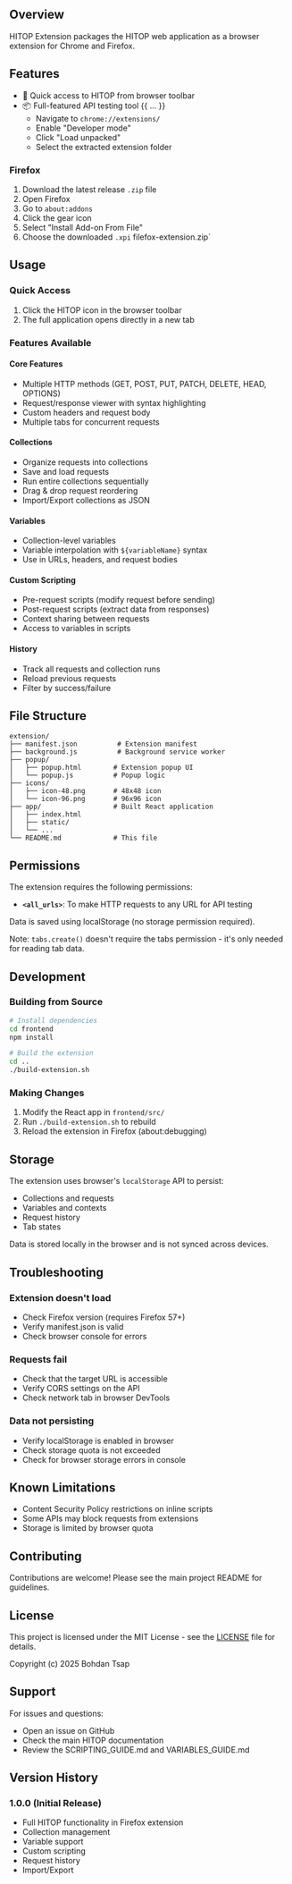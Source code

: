 ## Overview

HITOP Extension packages the HITOP web application as a browser extension for Chrome and Firefox.

## Features

- 🚀 Quick access to HITOP from browser toolbar
- 📦 Full-featured API testing tool
{{ ... }}
   - Navigate to `chrome://extensions/`
   - Enable "Developer mode"
   - Click "Load unpacked"
   - Select the extracted extension folder

### Firefox

1. Download the latest release `.zip` file
2. Open Firefox
3. Go to `about:addons`
4. Click the gear icon
5. Select "Install Add-on From File"
6. Choose the downloaded `.xpi` filefox-extension.zip`

## Usage

### Quick Access
1. Click the HITOP icon in the browser toolbar
2. The full application opens directly in a new tab

### Features Available

#### Core Features
- Multiple HTTP methods (GET, POST, PUT, PATCH, DELETE, HEAD, OPTIONS)
- Request/response viewer with syntax highlighting
- Custom headers and request body
- Multiple tabs for concurrent requests

#### Collections
- Organize requests into collections
- Save and load requests
- Run entire collections sequentially
- Drag & drop request reordering
- Import/Export collections as JSON

#### Variables
- Collection-level variables
- Variable interpolation with `${variableName}` syntax
- Use in URLs, headers, and request bodies

#### Custom Scripting
- Pre-request scripts (modify request before sending)
- Post-request scripts (extract data from responses)
- Context sharing between requests
- Access to variables in scripts

#### History
- Track all requests and collection runs
- Reload previous requests
- Filter by success/failure

## File Structure

```
extension/
├── manifest.json          # Extension manifest
├── background.js          # Background service worker
├── popup/
│   ├── popup.html        # Extension popup UI
│   └── popup.js          # Popup logic
├── icons/
│   ├── icon-48.png       # 48x48 icon
│   └── icon-96.png       # 96x96 icon
├── app/                  # Built React application
│   ├── index.html
│   ├── static/
│   └── ...
└── README.md             # This file
```

## Permissions

The extension requires the following permissions:

- **`<all_urls>`**: To make HTTP requests to any URL for API testing

Data is saved using localStorage (no storage permission required).

Note: `tabs.create()` doesn't require the tabs permission - it's only needed for reading tab data.

## Development

### Building from Source

```bash
# Install dependencies
cd frontend
npm install

# Build the extension
cd ..
./build-extension.sh
```

### Making Changes

1. Modify the React app in `frontend/src/`
2. Run `./build-extension.sh` to rebuild
3. Reload the extension in Firefox (about:debugging)

## Storage

The extension uses browser's `localStorage` API to persist:
- Collections and requests
- Variables and contexts
- Request history
- Tab states

Data is stored locally in the browser and is not synced across devices.

## Troubleshooting

### Extension doesn't load
- Check Firefox version (requires Firefox 57+)
- Verify manifest.json is valid
- Check browser console for errors

### Requests fail
- Check that the target URL is accessible
- Verify CORS settings on the API
- Check network tab in browser DevTools

### Data not persisting
- Verify localStorage is enabled in browser
- Check storage quota is not exceeded
- Check for browser storage errors in console

## Known Limitations

- Content Security Policy restrictions on inline scripts
- Some APIs may block requests from extensions
- Storage is limited by browser quota

## Contributing

Contributions are welcome! Please see the main project README for guidelines.

## License

This project is licensed under the MIT License - see the [LICENSE](../LICENSE) file for details.

Copyright (c) 2025 Bohdan Tsap

## Support

For issues and questions:
- Open an issue on GitHub
- Check the main HITOP documentation
- Review the SCRIPTING_GUIDE.md and VARIABLES_GUIDE.md

## Version History

### 1.0.0 (Initial Release)
- Full HITOP functionality in Firefox extension
- Collection management
- Variable support
- Custom scripting
- Request history
- Import/Export
